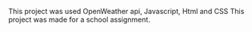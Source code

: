 This project was used OpenWeather api, Javascript, Html and CSS
This project was made for a school assignment.
